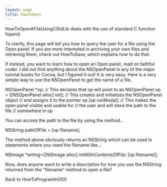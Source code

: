 ```yaml
---
layout: page
title: HowToOpen
---
```


HowToOpenAFileUsingCStdLib deals with the use of standard C function fopen()

To clarify, this page will tell you how to query the user for a file using the Open panel.  If you are more interested in archiving your own files and retrieving them, check out HowToSave, which explains how to do that.

If instead, you want to learn how to open an Open panel, read on faithful coder.  I did not find anything about the NSOpenPanel in any of the major tutorial books for Cocoa, but I figured it out!  It is very easy.  Here is a very simple way to use the NSOpenPanel to get the name of a file.

    
NSOpenPanel *op;                         // This declares that op will point to an NSOpenPanel
op = [[NSOpenPanel alloc] init];         // This creates and initializes the NSOpenPanel object
                                         // and assigns it to the pointer op
[op runModal];                           // This makes the open panel visible and usable for
                                         // the user and will store the path to the file
                                         // somewhere in op


You can access the path to the file by using the method..
    
NSString pathOfFile = [op filename];


The method above obviously returns an NSString which can be used in statements where you need the filename like...
    
NSImage *anImg=[[NSImage alloc] initWithContentsOfFile: [op filename]]; 


Now, does anyone want to write a description for how you use the NSString returned from the "filename" method to open a file?

Back to HowToProgramInOSX

